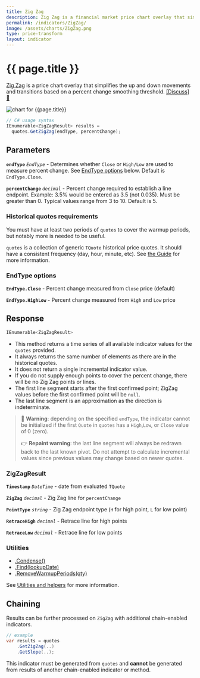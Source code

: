 ```yaml
---
title: Zig Zag
description: Zig Zag is a financial market price chart overlay that simplifies the up and down movements and transitions based on a percent change smoothing threshold.
permalink: /indicators/ZigZag/
image: /assets/charts/ZigZag.png
type: price-transform
layout: indicator
---
```


# {{ page.title }}

[Zig Zag](https://school.stockcharts.com/doku.php?id=technical_indicators:zigzag) is a price chart overlay that simplifies the up and down movements and transitions based on a percent change smoothing threshold.
[[Discuss] &#128172;]({{site.github.repository_url}}/discussions/226 "Community discussion about this indicator")

![chart for {{page.title}}]({{site.baseurl}}{{page.image}})

```csharp
// C# usage syntax
IEnumerable<ZigZagResult> results =
  quotes.GetZigZag(endType, percentChange);
```

## Parameters

**`endType`** _`EndType`_ - Determines whether `Close` or `High/Low` are used to measure percent change.  See [EndType options](#endtype-options) below.  Default is `EndType.Close`.

**`percentChange`** _`decimal`_ - Percent change required to establish a line endpoint.  Example: 3.5% would be entered as 3.5 (not 0.035).  Must be greater than 0.  Typical values range from 3 to 10.  Default is 5.

### Historical quotes requirements

You must have at least two periods of `quotes` to cover the warmup periods, but notably more is needed to be useful.

`quotes` is a collection of generic `TQuote` historical price quotes.  It should have a consistent frequency (day, hour, minute, etc).  See [the Guide]({{site.baseurl}}/guide/#historical-quotes) for more information.

### EndType options

**`EndType.Close`** - Percent change measured from `Close` price (default)

**`EndType.HighLow`** - Percent change measured from `High` and `Low` price

## Response

```csharp
IEnumerable<ZigZagResult>
```

- This method returns a time series of all available indicator values for the `quotes` provided.
- It always returns the same number of elements as there are in the historical quotes.
- It does not return a single incremental indicator value.
- If you do not supply enough points to cover the percent change, there will be no Zig Zag points or lines.
- The first line segment starts after the first confirmed point; ZigZag values before the first confirmed point will be `null`.
- The last line segment is an approximation as the direction is indeterminate.

> &#128681; **Warning**: depending on the specified `endType`, the indicator cannot be initialized if the first `Quote` in `quotes` has a `High`,`Low`, or `Close` value of 0 (zero).
>
> &#128073; **Repaint warning**: the last line segment will always be redrawn back to the last known pivot.  Do not attempt to calculate incremental values since previous values may change based on newer quotes.

### ZigZagResult

**`Timestamp`** _`DateTime`_ - date from evaluated `TQuote`

**`ZigZag`** _`decimal`_ - Zig Zag line for `percentChange`

**`PointType`** _`string`_ - Zig Zag endpoint type (`H` for high point, `L` for low point)

**`RetraceHigh`** _`decimal`_ - Retrace line for high points

**`RetraceLow`** _`decimal`_ - Retrace line for low points

### Utilities

- [.Condense()]({{site.baseurl}}/utilities#condense)
- [.Find(lookupDate)]({{site.baseurl}}/utilities#find-indicator-result-by-date)
- [.RemoveWarmupPeriods(qty)]({{site.baseurl}}/utilities#remove-warmup-periods)

See [Utilities and helpers]({{site.baseurl}}/utilities#utilities-for-indicator-results) for more information.

## Chaining

Results can be further processed on `ZigZag` with additional chain-enabled indicators.

```csharp
// example
var results = quotes
    .GetZigZag(..)
    .GetSlope(..);
```

This indicator must be generated from `quotes` and **cannot** be generated from results of another chain-enabled indicator or method.
